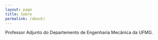 ```yaml
---
layout: page
title: Sobre
permalink: /about/
---
```


Professor Adjunto do Departemento de Engenharia Mecânica da UFMG.
